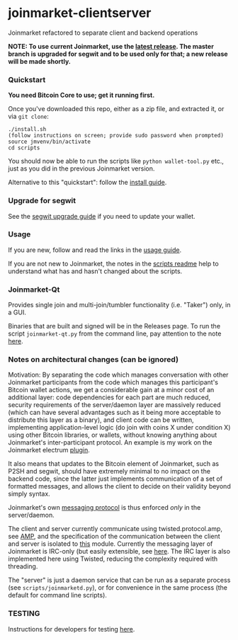 # joinmarket-clientserver

Joinmarket refactored to separate client and backend operations

**NOTE: To use current Joinmarket, use the [latest release](https://github.com/AdamISZ/joinmarket-clientserver/releases).
The master branch is upgraded for segwit and to be used only for that; a new release will be made shortly.**

### Quickstart

**You need Bitcoin Core to use; get it running first.**

Once you've downloaded this repo, either as a zip file, and extracted it, or via `git clone`:

    ./install.sh
    (follow instructions on screen; provide sudo password when prompted)
    source jmvenv/bin/activate
    cd scripts

You should now be able to run the scripts like `python wallet-tool.py` etc., just as you did in the previous Joinmarket version.

Alternative to this "quickstart": follow the [install guide](docs/INSTALL.md).

### Upgrade for segwit

See the [segwit upgrade guide](docs/SEGWIT-UPGRADE.md) if you need to update your wallet.

### Usage

If you are new, follow and read the links in the [usage guide](docs/USAGE.md).

If you are not new to Joinmarket, the notes in the [scripts readme](scripts/README.md) help to understand what has and hasn't changed about the scripts.

### Joinmarket-Qt

Provides single join and multi-join/tumbler functionality (i.e. "Taker") only, in a GUI.

Binaries that are built and signed will be in the Releases page. To run the script
`joinmarket-qt.py` from the command line, pay attention to the note [here](https://github.com/AdamISZ/electrum-joinmarket-plugin#a-note-on-pyqt4-and-virtualenv).

### Notes on architectural changes (can be ignored)

Motivation: By separating the code which manages conversation with other
Joinmarket participants from the code which manages this participant's Bitcoin
wallet actions, we get a considerable gain at a minor cost of an additional layer:
code dependencies for each part are much reduced, security requirements of the 
server/daemon layer are massively reduced (which can have several advantages such as
it being more acceptable to distribute this layer as a binary), and client code
can be written, implementing application-level logic (do join with coins X under condition X)
using other Bitcoin libraries, or wallets, without knowing anything about
Joinmarket's inter-participant protocol. An example is my work on the Joinmarket
electrum [plugin](https://github.com/AdamISZ/electrum-joinmarket-plugin).

It also
means that updates to the Bitcoin element of Joinmarket, such as P2SH and segwit, should
have extremely minimal to no impact on the backend code, since the latter just implements
communication of a set of formatted messages, and allows the client to decide on
their validity beyond simply syntax.

Joinmarket's own [messaging protocol](https://github.com/JoinMarket-Org/JoinMarket-Docs/blob/master/Joinmarket-messaging-protocol.md) is thus enforced *only* in the server/daemon.

The client and server currently communicate using twisted.protocol.amp, see
[AMP](https://amp-protocol.net/),
and the specification of the communication between the client and server is isolated to
[this](https://github.com/AdamISZ/joinmarket-clientserver/blob/master/jmbase/jmbase/commands.py) module.
Currently the messaging layer of Joinmarket is IRC-only (but easily extensible, see [here](https://github.com/JoinMarket-Org/joinmarket/issues/650).
The IRC layer is also implemented here using Twisted, reducing the complexity required with threading.

The "server" is just a daemon service that can be run as a separate process (see `scripts/joinmarketd.py`), or for convenience in the same process (the default for command line scripts).

### TESTING

Instructions for developers for testing [here](docs/TESTING.md).
